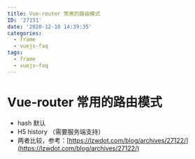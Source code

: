 ```yaml
---
title: Vue-router 常用的路由模式
ID: '27151'
date: '2020-12-10 14:39:35'
categories:
  - frame
  - vuejs-faq
tags:
  - frame
  - vuejs-faq
---
```


# Vue-router 常用的路由模式

- hash 默认
- H5 history （需要服务端支持）
- 两者比较，参考：[https://lzwdot.com/blog/archives/27122/](https://lzwdot.com/blog/archives/27122/)
 
 
 
 
 
 
 
 
 
 
 
 
 
 
 
 
 
 
 
 
 
 
 
 
